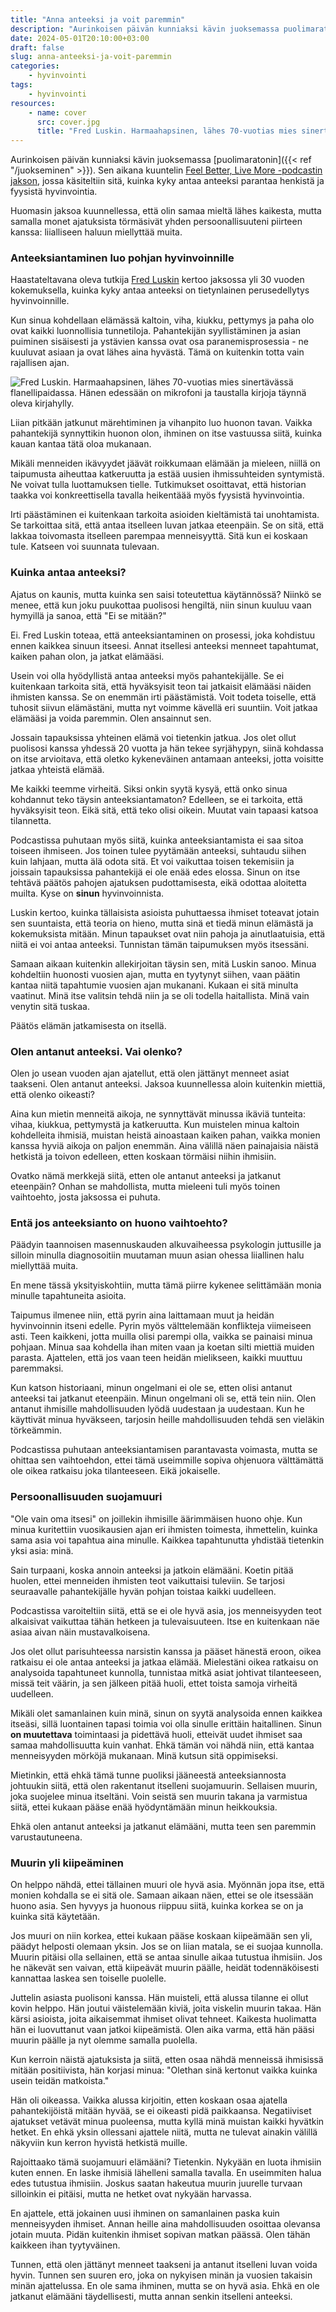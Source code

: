 ```yaml
---
title: "Anna anteeksi ja voit paremmin"
description: "Aurinkoisen päivän kunniaksi kävin juoksemassa puolimaratonin. Sen aikana kuuntelin Feel Better, Live More -podcastin jakson, jossa käsiteltiin sitä, kuinka kyky antaa anteeksi parantaa henkistä ja fyysistä hyvinvointia."
date: 2024-05-01T20:10:00+03:00
draft: false
slug: anna-anteeksi-ja-voit-paremmin
categories:
    - hyvinvointi
tags:
    - hyvinvointi
resources:
    - name: cover
      src: cover.jpg
      title: "Fred Luskin. Harmaahapsinen, lähes 70-vuotias mies sinertävässä flanellipaidassa. Hänen edessään on mikrofoni ja taustalla kirjoja täynnä oleva kirjahylly."
---
```


Aurinkoisen päivän kunniaksi kävin juoksemassa [puolimaratonin]({{< ref "/juokseminen" >}}). Sen aikana kuuntelin [Feel Better, Live More -podcastin jakson](https://drchatterjee.com/a-proven-prescription-for-health-and-happiness-why-being-able-to-forgive-improves-your-physical-mental-wellbeing-with-dr-fred-luskin/), jossa käsiteltiin sitä, kuinka kyky antaa anteeksi parantaa henkistä ja fyysistä hyvinvointia.

Huomasin jaksoa kuunnellessa, että olin samaa mieltä lähes kaikesta, mutta samalla monet ajatuksista törmäsivät yhden persoonallisuuteni piirteen kanssa: liialliseen haluun miellyttää muita.

<!--more-->

### Anteeksiantaminen luo pohjan hyvinvoinnille
Haastateltavana oleva tutkija [Fred Luskin](https://fredluskin.com/) kertoo jaksossa yli 30 vuoden kokemuksella, kuinka kyky antaa anteeksi on tietynlainen perusedellytys hyvinvoinnille.

Kun sinua kohdellaan elämässä kaltoin, viha, kiukku, pettymys ja paha olo ovat kaikki luonnollisia tunnetiloja. Pahantekijän syyllistäminen ja asian puiminen sisäisesti ja ystävien kanssa ovat osa paranemisprosessia - ne kuuluvat asiaan ja ovat lähes aina hyvästä. Tämä on kuitenkin totta vain rajallisen ajan.

![Fred Luskin. Harmaahapsinen, lähes 70-vuotias mies sinertävässä flanellipaidassa. Hänen edessään on mikrofoni ja taustalla kirjoja täynnä oleva kirjahylly.](cover.jpg "Fred Luskin on opettanut Standordin yliopistossa yli 30 vuoden ajan. Hän on tutkinut erityisesti anteeksiantoa ja sen vaikutusta ihmisen hyvinvointiin. Kuva on Feel Better, Live More -jaksosta.")

Liian pitkään jatkunut märehtiminen ja vihanpito luo huonon tavan. Vaikka pahantekijä synnyttikin huonon olon, ihminen on itse vastuussa siitä, kuinka kauan kantaa tätä oloa mukanaan.

Mikäli menneiden ikävyydet jäävät roikkumaan elämään ja mieleen, niillä on taipumusta aiheuttaa katkeruutta ja estää uusien ihmissuhteiden syntymistä. Ne voivat tulla luottamuksen tielle. Tutkimukset osoittavat, että historian taakka voi konkreettisella tavalla heikentäää myös fyysistä hyvinvointia.

Irti päästäminen ei kuitenkaan tarkoita asioiden kieltämistä tai unohtamista. Se tarkoittaa sitä, että antaa itselleen luvan jatkaa eteenpäin. Se on sitä, että lakkaa toivomasta itselleen parempaa menneisyyttä. Sitä kun ei koskaan tule. Katseen voi suunnata tulevaan.

### Kuinka antaa anteeksi?
Ajatus on kaunis, mutta kuinka sen saisi toteutettua käytännössä? Niinkö se menee, että kun joku puukottaa puolisosi hengiltä, niin sinun kuuluu vaan hymyillä ja sanoa, että "Ei se mitään?"

Ei. Fred Luskin toteaa, että anteeksiantaminen on prosessi, joka kohdistuu ennen kaikkea sinuun itseesi. Annat itsellesi anteeksi menneet tapahtumat, kaiken pahan olon, ja jatkat elämääsi.

Usein voi olla hyödyllistä antaa anteeksi myös pahantekijälle. Se ei kuitenkaan tarkoita sitä, että hyväksyisit teon tai jatkaisit elämääsi näiden ihmisten kanssa. Se on enemmän irti päästämistä. Voit todeta toiselle, että tuhosit siivun elämästäni, mutta nyt voimme kävellä eri suuntiin. Voit jatkaa elämääsi ja voida paremmin. Olen ansainnut sen.

Jossain tapauksissa yhteinen elämä voi tietenkin jatkua. Jos olet ollut puolisosi kanssa yhdessä 20 vuotta ja hän tekee syrjähypyn, siinä kohdassa on itse arvioitava, että oletko kykeneväinen antamaan anteeksi, jotta voisitte jatkaa yhteistä elämää.

Me kaikki teemme virheitä. Siksi onkin syytä kysyä, että onko sinua kohdannut teko täysin anteeksiantamaton? Edelleen, se ei tarkoita, että hyväksyisit teon. Eikä sitä, että teko olisi oikein. Muutat vain tapaasi katsoa tilannetta.

Podcastissa puhutaan myös siitä, kuinka anteeksiantamista ei saa sitoa toiseen ihmiseen. Jos toinen tulee pyytämään anteeksi, suhtaudu siihen kuin lahjaan, mutta älä odota sitä. Et voi vaikuttaa toisen tekemisiin ja joissain tapauksissa pahantekijä ei ole enää edes elossa. Sinun on itse tehtävä päätös pahojen ajatuksen pudottamisesta, eikä odottaa aloitetta muilta. Kyse on **sinun** hyvinvoinnista.

Luskin kertoo, kuinka tällaisista asioista puhuttaessa ihmiset toteavat jotain sen suuntaista, että teoria on hieno, mutta sinä et tiedä minun elämästä ja kokemuksista mitään. Minun tapaukset ovat niin pahoja ja ainutlaatuisia, että niitä ei voi antaa anteeksi. Tunnistan tämän taipumuksen myös itsessäni.

Samaan aikaan kuitenkin allekirjoitan täysin sen, mitä Luskin sanoo. Minua kohdeltiin huonosti vuosien ajan, mutta en tyytynyt siihen, vaan päätin kantaa niitä tapahtumie vuosien ajan mukanani. Kukaan ei sitä minulta vaatinut. Minä itse valitsin tehdä niin ja se oli todella haitallista. Minä vain venytin sitä tuskaa.

Päätös elämän jatkamisesta on itsellä.

### Olen antanut anteeksi. Vai olenko?
Olen jo usean vuoden ajan ajatellut, että olen jättänyt menneet asiat taakseni. Olen antanut anteeksi. Jaksoa kuunnellessa aloin kuitenkin miettiä, että olenko oikeasti?

Aina kun mietin menneitä aikoja, ne synnyttävät minussa ikäviä tunteita: vihaa, kiukkua, pettymystä ja katkeruutta. Kun muistelen minua kaltoin kohdelleita ihmisiä, muistan heistä ainoastaan kaiken pahan, vaikka monien kanssa hyviä aikoja on paljon enemmän. Aina välillä näen painajaisia näistä hetkistä ja toivon edelleen, etten koskaan törmäisi niihin ihmisiin.

Ovatko nämä merkkejä siitä, etten ole antanut anteeksi ja jatkanut eteenpäin? Onhan se mahdollista, mutta mieleeni tuli myös toinen vaihtoehto, josta jaksossa ei puhuta.

### Entä jos anteeksianto on huono vaihtoehto?
Päädyin taannoisen masennuskauden alkuvaiheessa psykologin juttusille ja silloin minulla diagnosoitiin muutaman muun asian ohessa liiallinen halu miellyttää muita.

En mene tässä yksityiskohtiin, mutta tämä piirre kykenee selittämään monia minulle tapahtuneita asioita.

Taipumus ilmenee niin, että pyrin aina laittamaan muut ja heidän hyvinvoinnin itseni edelle. Pyrin myös välttelemään konflikteja viimeiseen asti. Teen kaikkeni, jotta muilla olisi parempi olla, vaikka se painaisi minua pohjaan. Minua saa kohdella ihan miten vaan ja koetan silti miettiä muiden parasta. Ajattelen, että jos vaan teen heidän mielikseen, kaikki muuttuu paremmaksi.

Kun katson historiaani, minun ongelmani ei ole se, etten olisi antanut anteeksi tai jatkanut eteenpäin. Minun ongelmani oli se, että tein niin. Olen antanut ihmisille mahdollisuuden lyödä uudestaan ja uudestaan. Kun he käyttivät minua hyväkseen, tarjosin heille mahdollisuuden tehdä sen vieläkin törkeämmin.

Podcastissa puhutaan anteeksiantamisen parantavasta voimasta, mutta se ohittaa sen vaihtoehdon, ettei tämä useimmille sopiva ohjenuora välttämättä ole oikea ratkaisu joka tilanteeseen. Eikä jokaiselle.

### Persoonallisuuden suojamuuri
"Ole vain oma itsesi" on joillekin ihmisille äärimmäisen huono ohje. Kun minua kuritettiin vuosikausien ajan eri ihmisten toimesta, ihmettelin, kuinka sama asia voi tapahtua aina minulle. Kaikkea tapahtunutta yhdistää tietenkin yksi asia: minä.

Sain turpaani, koska annoin anteeksi ja jatkoin elämääni. Koetin pitää huolen, ettei menneiden ihmisten teot vaikuttaisi tuleviin. Se tarjosi seuraavalle pahantekijälle hyvän pohjan toistaa kaikki uudelleen.

Podcastissa varoiteltiin siitä, että se ei ole hyvä asia, jos menneisyyden teot alkaisivat vaikuttaa tähän hetkeen ja tulevaisuuteen. Itse en kuitenkaan näe asiaa aivan näin mustavalkoisena.

Jos olet ollut parisuhteessa narsistin kanssa ja pääset hänestä eroon, oikea ratkaisu ei ole antaa anteeksi ja jatkaa elämää. Mielestäni oikea ratkaisu on analysoida tapahtuneet kunnolla, tunnistaa mitkä asiat johtivat tilanteeseen, missä teit väärin, ja sen jälkeen pitää huoli, ettet toista samoja virheitä uudelleen.

Mikäli olet samanlainen kuin minä, sinun on syytä analysoida ennen kaikkea itseäsi, sillä luontainen tapasi toimia voi olla sinulle erittäin haitallinen. Sinun **on muutettava** toimintaasi ja pidettävä huoli, etteivät uudet ihmiset saa samaa mahdollisuutta kuin vanhat. Ehkä tämän voi nähdä niin, että kantaa menneisyyden mörköjä mukanaan. Minä kutsun sitä oppimiseksi.

Mietinkin, että ehkä tämä tunne puoliksi jääneestä anteeksiannosta johtuukin siitä, että olen rakentanut itselleni suojamuurin. Sellaisen muurin, joka suojelee minua itseltäni. Voin seistä sen muurin takana ja varmistua siitä, ettei kukaan pääse enää hyödyntämään minun heikkouksia.

Ehkä olen antanut anteeksi ja jatkanut elämääni, mutta teen sen paremmin varustautuneena.

### Muurin yli kiipeäminen
On helppo nähdä, ettei tällainen muuri ole hyvä asia. Myönnän jopa itse, että monien kohdalla se ei sitä ole. Samaan aikaan näen, ettei se ole itsessään huono asia. Sen hyvyys ja huonous riippuu siitä, kuinka korkea se on ja kuinka sitä käytetään.

Jos muuri on niin korkea, ettei kukaan pääse koskaan kiipeämään sen yli, päädyt helposti olemaan yksin. Jos se on liian matala, se ei suojaa kunnolla. Muurin pitäisi olla sellainen, että se antaa sinulle aikaa tutustua ihmisiin. Jos he näkevät sen vaivan, että kiipeävät muurin päälle, heidät todennäköisesti kannattaa laskea sen toiselle puolelle.

Juttelin asiasta puolisoni kanssa. Hän muisteli, että alussa tilanne ei ollut kovin helppo. Hän joutui väistelemään kiviä, joita viskelin muurin takaa. Hän kärsi asioista, joita aikaisemmat ihmiset olivat tehneet. Kaikesta huolimatta hän ei luovuttanut vaan jatkoi kiipeämistä. Olen aika varma, että hän pääsi muurin päälle ja nyt olemme samalla puolella.

Kun kerroin näistä ajatuksista ja siitä, etten osaa nähdä menneissä ihmisissä mitään positiivista, hän korjasi minua: "Olethan sinä kertonut vaikka kuinka usein teidän matkoista."

Hän oli oikeassa. Vaikka alussa kirjoitin, etten koskaan osaa ajatella pahantekijöistä mitään hyvää, se ei oikeasti pidä paikkaansa. Negatiiviset ajatukset vetävät minua puoleensa, mutta kyllä minä muistan kaikki hyvätkin hetket. En ehkä yksin ollessani ajattele niitä, mutta ne tulevat ainakin välillä näkyviin kun kerron hyvistä hetkistä muille.

Rajoittaako tämä suojamuuri elämääni? Tietenkin. Nykyään en luota ihmisiin kuten ennen. En laske ihmisiä lähelleni samalla tavalla. En useimmiten halua edes tutustua ihmisiin. Joskus saatan hakeutua muurin juurelle turvaan silloinkin ei pitäisi, mutta ne hetket ovat nykyään harvassa.

En ajattele, että jokainen uusi ihminen on samanlainen paska kuin menneisyyden ihmiset. Annan heille aina mahdollisuuden osoittaa olevansa jotain muuta. Pidän kuitenkin ihmiset sopivan matkan päässä. Olen tähän kaikkeen ihan tyytyväinen.

Tunnen, että olen jättänyt menneet taakseni ja antanut itselleni luvan voida hyvin. Tunnen sen suuren ero, joka on nykyisen minän ja vuosien takaisin minän ajattelussa. En ole sama ihminen, mutta se on hyvä asia. Ehkä en ole jatkanut elämääni täydellisesti, mutta annan senkin itselleni anteeksi.